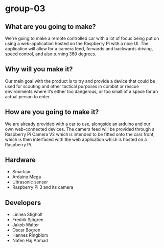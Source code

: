 # group-03

## What are you going to make?
We're going to make a remote controlled car with a lot of focus being put on using a web-application hosted on the Raspberry Pi with a nice UI. The application will allow for a camera feed, forwards and backwards driving, speed control, and also turning 360 degrees.

## Why will you make it?
Our main goal with the product is to try and provide a device that could be used for scouting and other tactical purposes in combat or rescue environments where it’s either too dangerous, or too small of a space for an actual person to enter. 

## How are you going to make it?
We are already provided with a car to use, alongside an arduino and our own web-connected devices. The camera feed will be provided through a Raspberry Pi Camera V2 which is intended to be fitted onto the cars front, which is then interfaced with the web application which is hosted on a Raspberry Pi.

## Hardware
- Smartcar 
- Arduino Mega
- Ultrasonic sensor
- Raspberry Pi 3 and its camera

## Developers
- Linnea Stigholt
- Fredrik Sjögren 
- Jakob Walter
- Oscar Bogren
- Hannes Ringblom
- Nafen Haj Ahmad
